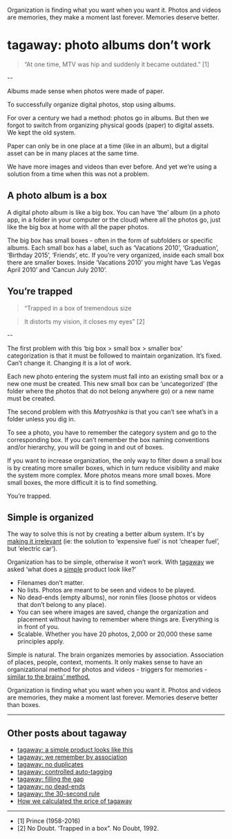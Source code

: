 Organization is finding what you want when you want it. Photos and videos are memories, they make a moment last forever. Memories deserve better. 
# tagaway: photo albums don’t work

> “At one time, MTV was hip and suddenly it became outdated.” [1]

--

Albums made sense when photos were made of paper. 

To successfully organize digital photos, stop using albums.

For over a century we had a method: photos go in albums. But then we forgot to switch from organizing physical goods (paper) to digital assets. We kept the old system. 

Paper can only be in one place at a time (like in an album), but a digital asset can be in many places at the same time. 

We have more images and videos than ever before. And yet we’re using a solution from a time when this was not a problem. 

## A photo album is a box
A digital photo album is like a big box. You can have ‘the’ album (in a photo app, in a folder in your computer or the cloud) where all the photos go, just like the big box at home with all the paper photos.

The big box has small boxes - often in the form of subfolders or specific albums. Each small box has a label, such as ‘Vacations 2010’, ‘Graduation’, ‘Birthday 2015’, ‘Friends’, etc. If you’re very organized, inside each small box there are smaller boxes. Inside ‘Vacations 2010’ you might have ‘Las Vegas April 2010’ and ‘Cancun July 2010’. 

## You’re trapped

> “Trapped in a box of tremendous size

> It distorts my vision, it closes my eyes” [2]

--

The first problem with this ‘big box > small box > smaller box’ categorization is that it must be followed to maintain organization. It’s fixed. Can’t change it. Changing it is a lot of work. 

Each new photo entering the system must fall into an existing small box or a new one must be created. This new small box can be ‘uncategorized’ (the folder where the photos that do not belong anywhere go) or a new name must be created. 

The second problem with this *Matryoshka* is that you can’t see what’s in a folder unless you dig in. 

To see a photo, you have to remember the category system and go to the corresponding box. If you can’t remember the box naming conventions and/or hierarchy, you will be going in and out of boxes.

If you want to increase organization, the only way to filter down a small box is by creating more smaller boxes, which in turn reduce visibility and make the system more complex. More photos means more small boxes. More small boxes, the more difficult it is to find something. 

You’re trapped. 

## Simple is organized
The way to solve this is not by creating a better album system. It's by <a href="https://altocode.nl/blog/think-like-a-doctor" target="_blank">making it irrelevant</a> (ie: the solution to ‘expensive fuel’ is not ‘cheaper fuel’, but ‘electric car’).

Organization has to be simple, otherwise it won’t work. With <a href="https://altocode.nl/pic/" target="_blank">tagaway</a> we asked ‘what does a <a href="https://altocode.nl/blog/a-simple-product-looks-like-this" target="_blank">simple</a> product look like?’  
- Filenames don’t matter.
- No lists. Photos are meant to be seen and videos to be played. 
- No dead-ends (empty albums), nor ronin files (loose photos or videos that don’t belong to any place).
- You can see where images are saved, change the organization and placement without having to remember where things are. Everything is in front of you.
- Scalable. Whether you have 20 photos, 2,000 or 20,000 these same principles apply.

Simple is natural. The brain organizes memories by association. Association of places, people, context, moments. It only makes sense to have an organizational method for photos and videos - triggers for memories - <a href="https://altocode.nl/blog/we-remember-by-association" target="_blank">similar to the brains’ method.</a> 

Organization is finding what you want when you want it. Photos and videos are memories, they make a moment last forever. Memories deserve better than boxes. 

---

## Other posts about tagaway
- <a href="https://altocode.nl/blog/a-simple-product-looks-like-this" target="_blank">tagaway: a simple product looks like this</a>
- <a href="https://altocode.nl/blog/we-remember-by-association" target="_blank">tagaway: we remember by association</a> 
- <a href="https://altocode.nl/blog/no-duplicates" target="_blank">tagaway: no duplicates</a>
- <a href="https://altocode.nl/blog/controlled-auto-tagging" target="_blank">tagaway: controlled auto-tagging</a>
- <a href="https://altocode.nl/blog/filling-the-gap" target="_blank">tagaway: filling the gap</a>
- <a href="https://altocode.nl/blog/no-dead-ends" target="_blank">tagaway: no dead-ends</a>
- <a href="https://altocode.nl/blog/the-30-second-rule" target="_blank">tagaway: the 30-second rule</a>
- <a href="https://altocode.nl/blog/how-we-calculated-the-price-of-acpic" target="_blank">How we calculated the price of tagaway</a>
 
---

- [1] Prince (1958-2016)
- [2] No Doubt. ‘Trapped in a box”. No Doubt, 1992. 
